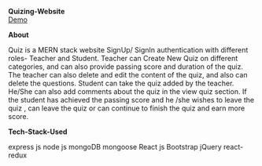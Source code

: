 **Quizing-Website**   
[Demo](https://quiz-app-assi.herokuapp.com/)

**About**

Quiz is a MERN stack website
SignUp/ SignIn authentication with different roles- Teacher and Student.
Teacher can Create New Quiz on different categories, and can also provide passing score and duration of the quiz.
The teacher can also delete and edit the content of the quiz, and also can delete the questions.
Student can take the quiz added by the teacher. He/She can also add comments about the quiz in the view quiz section. If the student has achieved the passing score and he /she wishes to leave the quiz , can leave the quiz or can continue to finish the quiz and earn more score.

**Tech-Stack-Used**

express js
node js
mongoDB
mongoose
React js
Bootstrap
jQuery
react-redux
